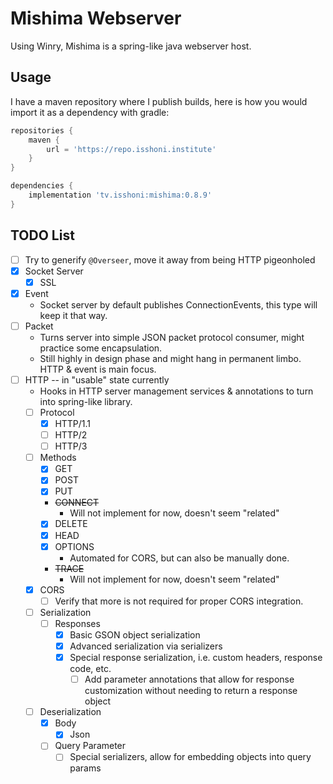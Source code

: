 Mishima Webserver
=================
Using Winry, Mishima is a spring-like java webserver host.

Usage
-----
I have a maven repository where I publish builds, here is how you would import it as a dependency with gradle:
```groovy
repositories {
    maven {
        url = 'https://repo.isshoni.institute'
    }
}

dependencies {
    implementation 'tv.isshoni:mishima:0.8.9'
}
```

TODO List
---------
- [ ] Try to generify `@Overseer`, move it away from being HTTP pigeonholed
- [x] Socket Server
  - [x] SSL
- [x] Event
  - Socket server by default publishes ConnectionEvents, this type will keep it that way.
- [ ] Packet
  - Turns server into simple JSON packet protocol consumer, might practice some encapsulation.
  - Still highly in design phase and might hang in permanent limbo. HTTP & event is main focus.
- [ ] HTTP -- in "usable" state currently
  - Hooks in HTTP server management services & annotations to turn into spring-like library.
  - [ ] Protocol
    - [x] HTTP/1.1
    - [ ] HTTP/2
    - [ ] HTTP/3
  - [ ] Methods
    - [x] GET
    - [x] POST
    - [x] PUT
    - ~~CONNECT~~
      - Will not implement for now, doesn't seem "related"
    - [x] DELETE
    - [x] HEAD
    - [x] OPTIONS
      - Automated for CORS, but can also be manually done.
    - ~~TRACE~~
      - Will not implement for now, doesn't seem "related"
  - [x] CORS
    - [ ] Verify that more is not required for proper CORS integration.
  - [ ] Serialization
    - [ ] Responses
      - [x] Basic GSON object serialization
      - [x] Advanced serialization via serializers
      - [x] Special response serialization, i.e. custom headers, response code, etc.
        - [ ] Add parameter annotations that allow for response customization without needing to
          return a response object
  - [ ] Deserialization
    - [x] Body
      - [x] Json
    - [ ] Query Parameter
      - [ ] Special serializers, allow for embedding objects into query params
